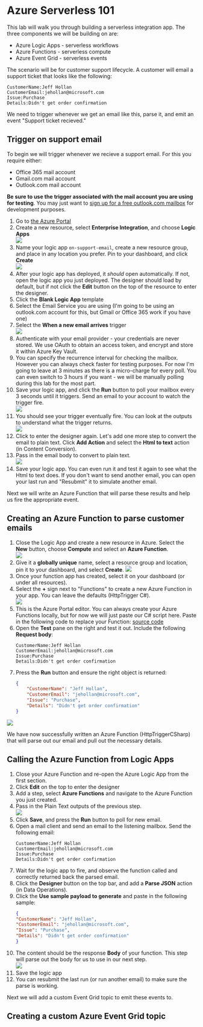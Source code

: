 # Azure Serverless 101

This lab will walk you through building a serverless integration app.  The three components we will be building on are:
* Azure Logic Apps - serverless workflows
* Azure Functions - serverless compute
* Azure Event Grid - serverless events

The scenario will be for customer support lifecycle.  A customer will email a support ticket that looks like the following:

```
CustomerName:Jeff Hollan
CustomerEmail:jehollan@microsoft.com
Issue:Purchase
Details:Didn't get order confirmation
```

We need to trigger whenever we get an email like this, parse it, and emit an event "Support ticket recieved."

## Trigger on support email

To begin we will trigger whenever we recieve a support email.  For this you require either:

* Office 365 mail account
* Gmail.com mail account
* Outlook.com mail account

**Be sure to use the trigger associated with the mail account you are using for testing**.  You may just want to [sign up for a free outlook.com mailbox](https://outlook.live.com/owa/?nlp=1&signup=1) for development purposes.

1. Go to [the Azure Portal](http://portal.azure.com)
1. Create a new resource, select **Enterprise Integration**, and choose **Logic Apps**  
    ![](images/1.png)  
1. Name your logic app `on-support-email`, create a new resource group, and place in any location you prefer.  Pin to your dashboard, and click **Create**  
    ![](images/2.png)  
1. After your logic app has deployed, it *should* open automatically.  If not, open the logic app you just deployed.  The designer should load by default, but if not click the **Edit** button on the top of the resource to enter the designer.
1. Click the **Blank Logic App** template
1. Select the Email Service you are using (I'm going to be using an outlook.com account for this, but Gmail or Office 365 work if you have one)
1. Select the **When a new email arrives** trigger  
    ![](images/3.png)  
1. Authenticate with your email provider - your credentials are never stored.  We use OAuth to obtain an access token, and encrypt and store it within Azure Key Vault.
1. You can specify the recurrence interval for checking the mailbox.  However you can always check faster for testing purposes.  For now I'm going to leave at 3 minutes as there is a micro-charge for every poll.  You can even switch to 3 hours if you want - we will be manually polling during this lab for the most part.
1. Save your logic app, and click the **Run** button to poll your mailbox every 3 seconds until it triggers.  Send an email to your account to watch the trigger fire.  
    ![](images/4.png)  
1. You should see your trigger eventually fire.  You can look at the outputs to understand what the trigger returns.  
    ![](images/5.png)  
1. Click to enter the designer again.  Let's add one more step to convert the email to plain text.  Click **Add Action** and select the **Html to text** action (in Content Conversion).
1. Pass in the email body to convert to plain text.  
    ![](images/6.png)  
1. Save your logic app. You can even run it and test it again to see what the Html to text does.  If you don't want to send another email, you can open your last run and "Resubmit" it to simulate another email.  

Next we will write an Azure Function that will parse these results and help us fire the appropriate event.

## Creating an Azure Function to parse customer emails

1. Close the Logic App and create a new resource in Azure.  Select the **New** button, choose **Compute** and select an **Azure Function**.  
    ![](images/7.png)  
1. Give it a **globally unique** name, select a resource group and location, pin it to your dashboard, and select **Create**.
    ![](images/8.png)  
1. Once your function app has created, select it on your dashboard (or under all resources).
1. Select the **+** sign next to "Functions" to create a new Azure Function in your app.  You can leave the defaults (HttpTrigger C#).  
    ![](images/9.png)  
1. This is the Azure Portal editor. You can always create your Azure Functions locally, but for now we will just paste our C# script here.  Paste in the following code to replace your Function: [source code](src/azurefunction.csx)
1. Open the **Test** pane on the right and test it out. Include the following **Request body**:  
    ```
    CustomerName:Jeff Hollan
    CustomerEmail:jehollan@microsoft.com
    Issue:Purchase
    Details:Didn't get order confirmation
    ```
1. Press the **Run** button and ensure the right object is returned:  
    ```json
    {
        "CustomerName": "Jeff Hollan",
        "CustomerEmail": "jehollan@microsoft.com",
        "Issue": "Purchase",
        "Details": "Didn't get order confirmation"
    }
    ```  
![](images/10.png)

We have now successfully written an Azure Function (HttpTriggerCSharp) that will parse out our email and pull out the necessary details.

## Calling the Azure Function from Logic Apps

1. Close your Azure Function and re-open the Azure Logic App from the first section.
1. Click **Edit** on the top to enter the designer
1. Add a step, select **Azure Functions** and navigate to the Azure Function you just created.
1. Pass in the Plain Text outputs of the previous step.  
    ![](images/11.png)  
1. Click **Save**, and press the **Run** button to poll for new email.
1. Open a mail client and send an email to the listening mailbox.  Send the following email:  
    ```
    CustomerName:Jeff Hollan
    CustomerEmail:jehollan@microsoft.com
    Issue:Purchase
    Details:Didn't get order confirmation
    ```
1. Wait for the logic app to fire, and observe the function called and correctly returned back the parsed email.
1. Click the **Designer** button on the top bar, and add a **Parse JSON** action (in Data Operations).
1. Click the **Use sample payload to generate** and paste in the following sample:
    ```json
    {
    "CustomerName": "Jeff Hollan",
    "CustomerEmail": "jehollan@microsoft.com",
    "Issue": "Purchase",
    "Details": "Didn't get order confirmation"
    }
    ```
1. The content should be the response **Body** of your function.  This step will parse out the body for us to use in our next step.  
    ![](images/12.png)  
1. Save the logic app
1. You can resubmit the last run (or run another email) to make sure the parse is working.

Next we will add a custom Event Grid topic to emit these events to.

## Creating a custom Azure Event Grid topic

